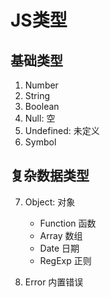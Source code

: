 # JS类型

## 基础类型
1. Number
2. String
3. Boolean
4. Null: 空
5. Undefined: 未定义
6. Symbol

## 复杂数据类型
7. Object: 对象
    - Function  函数
    - Array     数组
    - Date      日期
    - RegExp    正则

8. Error 内置错误